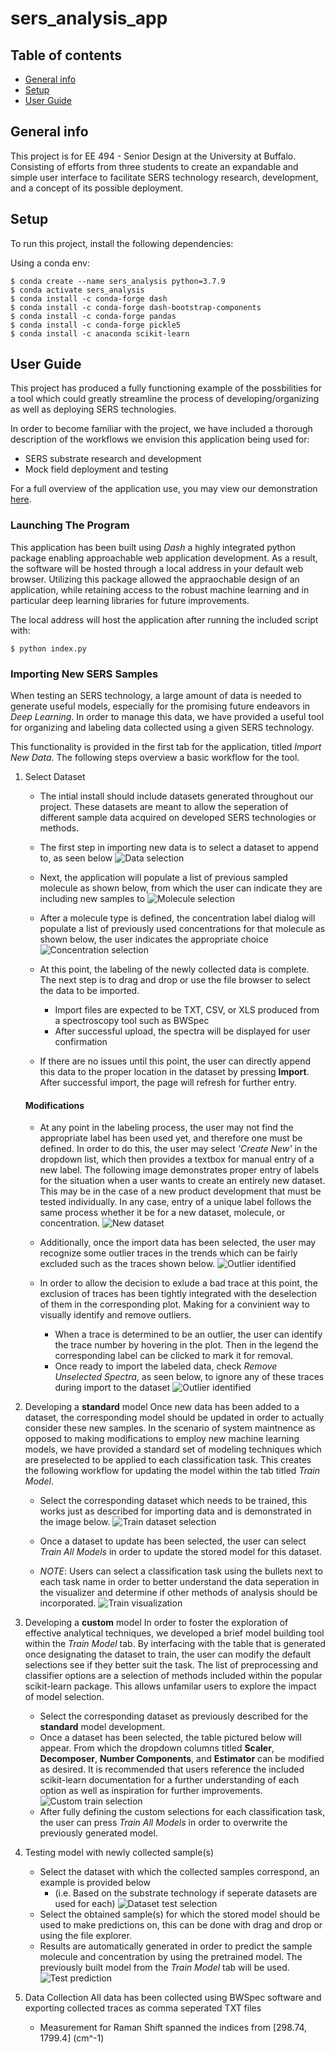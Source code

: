 # sers_analysis_app

## Table of contents
+ [General info](#general-info)
+ [Setup](#setup)
+ [User Guide](#user-guide)

## General info
This project is for EE 494 - Senior Design at the University at Buffalo. Consisting of efforts from three students to create 
an expandable and simple user interface to facilitate SERS technology research, development, and a concept of its possible deployment.

	
## Setup
To run this project, install the following dependencies:

Using a conda env:
```
$ conda create --name sers_analysis python=3.7.9
$ conda activate sers_analysis
$ conda install -c conda-forge dash
$ conda install -c conda-forge dash-bootstrap-components
$ conda install -c conda-forge pandas
$ conda install -c conda-forge pickle5
$ conda install -c anaconda scikit-learn
```


## User Guide
This project has produced a fully functioning example of the possbilities for a tool which could greatly streamline the process of developing/organizing as well as deploying SERS technologies.

In order to become familiar with the project, we have included a thorough description of the workflows we envision this application being used for:
+ SERS substrate research and development
+ Mock field deployment and testing 

For a full overview of the application use, you may view our demonstration [here]().


### Launching The Program
This application has been built using _Dash_ a highly integrated python package enabling approachable web application development. As a result, the software will be hosted through a local address in your default web browser. Utilizing this package allowed the appraochable design of an application, while retaining access to the robust machine learning and in particular deep learning libraries for future improvements.

The local address will host the application after running the included script with:
```
$ python index.py
```


### Importing New SERS Samples
When testing an SERS technology, a large amount of data is needed to generate useful models, especially for the promising future endeavors in _Deep Learning_. 
In order to manage this data, we have provided a useful tool for organizing and labeling data collected using a given SERS technology. 

This functionality is provided in the first tab for the application, titled _Import New Data_. The following steps overview a basic workflow for the tool.
1) Select Dataset
    + The intial install should include datasets generated throughout our project. These datasets are meant to allow the seperation of different sample data acquired on developed SERS technologies or methods. 
    
    + The first step in importing new data is to select a dataset to append to, as seen below
    ![Data selection](guide_src/dataset_selection.png)
    
    + Next, the application will populate a list of previous sampled molecule as shown below, from which the user can indicate they are including new samples to
    ![Molecule selection](guide_src/molecule_selection.png)
    
    + After a molecule type is defined, the concentration label dialog will populate a list of previously used concentrations for that molecule as shown below, the user indicates the appropriate choice
    ![Concentration selection](guide_src/concentration_selection.png)
    
    + At this point, the labeling of the newly collected data is complete. The next step is to drag and drop or use the file browser to select the data to be imported.
        - Import files are expected to be TXT, CSV, or XLS produced from a spectroscopy tool such as BWSpec
        - After successful upload, the spectra will be displayed for user confirmation
    
    + If there are no issues until this point, the user can directly append this data to the proper location in the dataset by pressing __Import__. After successful import, the page will refresh for further entry.

    #### Modifications
	
    + At any point in the labeling process, the user may not find the appropriate label has been used yet, and therefore one must be defined. In order to do this, the user may select _'Create New'_ in the dropdown list, which then provides a textbox for manual entry of a new label. The following image demonstrates proper entry of labels for the situation when a user wants to create an entirely new dataset. This may be in the case of a new product development that must be tested individually. In any case, entry of a unique label follows the same process whether it be for a new dataset, molecule, or concentration.
    ![New dataset](guide_src/new_import_all_defined.png)
    
    + Additionally, once the import data has been selected, the user may recognize some outlier traces in the trends which can be fairly excluded such as the traces shown below. 
    ![Outlier identified](guide_src/error_found.png)
    
    + In order to allow the decision to exlude a bad trace at this point, the exclusion of traces has been tightly integrated with the deselection of them in the corresponding plot. Making for a convinient way to visually identify and remove outliers. 
        - When a trace is determined to be an outlier, the user can identify the trace number by hovering in the plot. Then in the legend the corresponding label can be clicked to mark it for removal.
        - Once ready to import the labeled data, check _Remove Unselected Spectra_, as seen below, to ignore any of these traces during import to the dataset
        ![Outlier identified](guide_src/error_removal.png)
	
2) Developing a __standard__ model
Once new data has been added to a dataset, the corresponding model should be updated in order to actually consider these new samples. In the scenario of system maintnence as opposed to making modifications to employ new machine learning models, we have provided a standard set of modeling techniques which are preselected to be applied to each classification task. This creates the following workflow for updating the model within the tab titled _Train Model_.  

   + Select the corresponding dataset which needs to be trained, this works just as described for importing data and is demonstrated in the image below.
   ![Train dataset selection](guide_src/train_dataset_selection.png)
    
   + Once a dataset to update has been selected, the user can select _Train All Models_ in order to update the stored model for this dataset.
   
   + _NOTE_: Users can select a classification task using the bullets next to each task name in order to better understand the data seperation in the visualizer and determine if other methods of analysis should be incorporated.
   ![Train visualization](guide_src/train_visualization.png)
   
3) Developing a __custom__ model
In order to foster the exploration of effective analytical techniques, we developed a brief model building tool within the _Train Model_ tab. By interfacing with the table that is generated once designating the dataset to train, the user can modify the default selections see if they better suit the task. The list of preprocessing and classifier options are a selection of methods included within the popular scikit-learn package. This allows unfamilar users to explore the impact of model selection.
    + Select the corresponding dataset as previously described for the __standard__ model development.
    + Once a dataset has been selected, the table pictured below will appear. From which the dropdown columns titled __Scaler__, __Decomposer__, __Number Components__, and __Estimator__ can be modified as desired. It is recommended that users reference the included scikit-learn documentation for a further understanding of each option as well as inspiration for further improvements.
    ![Custom train selection](guide_src/custom_train_selection.png) 
    + After fully defining the custom selections for each classification task, the user can press _Train All Models_ in order to overwrite the previously generated model.
    
4) Testing model with newly collected sample(s)
    + Select the dataset with which the collected samples correspond, an example is provided below 
        - (i.e. Based on the substrate technology if seperate datasets are used for each)
    ![Dataset test selection](guide_src/test_dataset_selection.png)
    + Select the obtained sample(s) for which the stored model should be used to make predictions on, this can be done with drag and drop or using the file explorer.
    + Results are automatically generated in order to predict the sample molecule and concentration by using the pretrained model. The previously built model from the _Train Model_ tab will be used.
    ![Test prediction](guide_src/test_results.png)
    
5) Data Collection
    All data has been collected using BWSpec software and exporting collected traces as comma seperated TXT files
    + Measurement for Raman Shift spanned the indices from \[298.74, 1799.4] (cm^-1)
